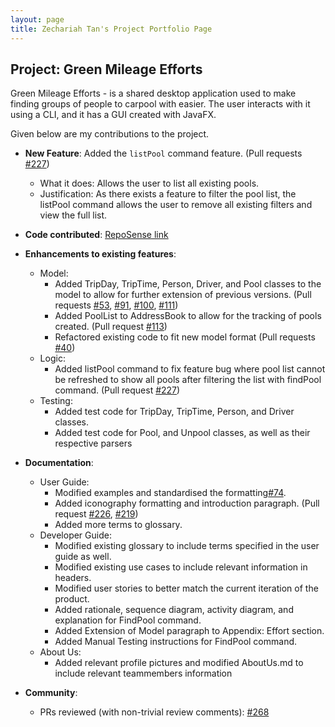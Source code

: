```yaml
---
layout: page
title: Zechariah Tan's Project Portfolio Page
---
```


## Project: Green Mileage Efforts
Green Mileage Efforts - is a shared desktop application used to make finding groups of people to carpool with easier. The user interacts with it using a CLI, and it has a GUI created with JavaFX. 

Given below are my contributions to the project.

* **New Feature**: Added the `listPool` command feature. (Pull requests [\#227](https://github.com/AY2021S2-CS2103T-W10-1/tp/pull/227))
    * What it does: Allows the user to list all existing pools.
    * Justification: As there exists a feature to filter the pool list, the listPool command allows the user to remove all existing filters and view the full list.

* **Code contributed**: [RepoSense link](https://nus-cs2103-ay2021s2.github.io/tp-dashboard/?search=zechariah&sort=groupTitle&sortWithin=title&timeframe=commit&mergegroup=&groupSelect=groupByRepos&breakdown=true&checkedFileTypes=docs~functional-code~test-code~other&since=2021-02-19&tabOpen=true&tabType=authorship&zFR=false&tabAuthor=ZechariahTan&tabRepo=AY2021S2-CS2103T-W10-1%2Ftp%5Bmaster%5D&authorshipIsMergeGroup=false&authorshipFileTypes=docs)

* **Enhancements to existing features**:
  * Model:
    * Added TripDay, TripTime, Person, Driver, and Pool classes to the model to allow for further extension of previous versions. (Pull requests [#53](https://github.com/AY2021S2-CS2103T-W10-1/tp/pull/53), [#91](https://github.com/AY2021S2-CS2103T-W10-1/tp/pull/91), [#100](https://github.com/AY2021S2-CS2103T-W10-1/tp/pull/100), [#111](https://github.com/AY2021S2-CS2103T-W10-1/tp/pull/111))
    * Added PoolList to AddressBook to allow for the tracking of pools created. (Pull request [#113](https://github.com/AY2021S2-CS2103T-W10-1/tp/pull/113))
    * Refactored existing code to fit new model format (Pull requests [#40](https://github.com/AY2021S2-CS2103T-W10-1/tp/pull/40))
  * Logic:
    * Added listPool command to fix feature bug where pool list cannot be refreshed to show all pools after filtering the list with findPool command. (Pull request [#227](https://github.com/AY2021S2-CS2103T-W10-1/tp/pull/227))
  * Testing:
    * Added test code for TripDay, TripTime, Person, and Driver classes.
    * Added test code for Pool, and Unpool classes, as well as their respective parsers

* **Documentation**:
  * User Guide:
    * Modified examples and standardised the formatting[#74](https://github.com/AY2021S2-CS2103T-W10-1/tp/pull/74).
    * Added iconography formatting and introduction paragraph. (Pull request [#226](https://github.com/AY2021S2-CS2103T-W10-1/tp/pull/226), [#219](https://github.com/AY2021S2-CS2103T-W10-1/tp/pull/219))
    * Added more terms to glossary.
  * Developer Guide:
    * Modified existing glossary to include terms specified in the user guide as well.
    * Modified existing use cases to include relevant information in headers.
    * Modified user stories to better match the current iteration of the product.
    * Added rationale, sequence diagram, activity diagram, and explanation for FindPool command.
    * Added Extension of Model paragraph to Appendix: Effort section.
    * Added Manual Testing instructions for FindPool command.
  * About Us:
    * Added relevant profile pictures and modified AboutUs.md to include relevant teammembers information

* **Community**:
  * PRs reviewed (with non-trivial review comments): [#268](https://github.com/AY2021S2-CS2103T-W10-1/tp/pull/268)
